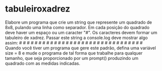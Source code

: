 # tabuleiroxadrez
Elabore um programa que crie um string que represente um quadrado de 8x8, pulando uma linha como separador. Em cada posição do quadrado deve haver um espaço ou um caracter "#". Os caracteres devem formar um tabuleiro de xadrez. Passar este string a console.log deve mostrar algo assim:  # # # # # # # #  # # # # # # # #  # # # # # # # #  # # # # # # # # Quando você tiver um programa que gere este padrão, defina uma variável size = 8 e mude o programa de tal forma que trabalhe para qualquer tamanho, que seja proporcionado por um prompt() produzindo um quadrado com as medidas indicadas.
